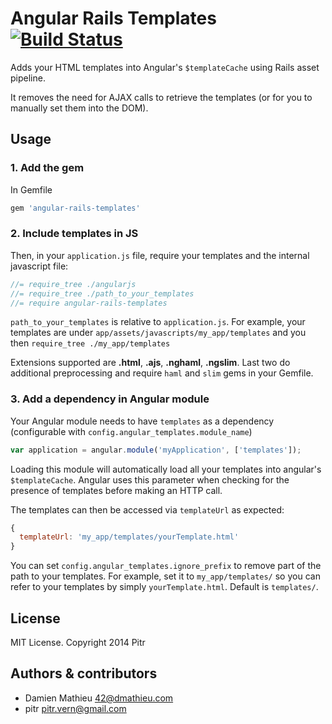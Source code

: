 # Angular Rails Templates [![Build Status](https://secure.travis-ci.org/pitr/angular-rails-templates.png?branch=master)](http://travis-ci.org/pitr/angular-rails-templates)

Adds your HTML templates into Angular's `$templateCache` using Rails asset pipeline.

It removes the need for AJAX calls to retrieve the templates (or for you to manually set them into the DOM).

## Usage

### 1. Add the gem

In Gemfile

```ruby
gem 'angular-rails-templates'
```

### 2. Include templates in JS

Then, in your `application.js` file, require your templates and the internal javascript file:

```javascript
//= require_tree ./angularjs
//= require_tree ./path_to_your_templates
//= require angular-rails-templates
```


`path_to_your_templates` is relative to `application.js`.  For example, your templates are under `app/assets/javascripts/my_app/templates` and you then `require_tree ./my_app/templates`

Extensions supported are **.html**, **.ajs**, **.nghaml**, **.ngslim**. Last two do additional preprocessing and require `haml` and `slim` gems in your Gemfile.

### 3. Add a dependency in Angular module

Your Angular module needs to have `templates` as a dependency (configurable with `config.angular_templates.module_name`)

```javascript
var application = angular.module('myApplication', ['templates']);
```

Loading this module will automatically load all your templates into angular's `$templateCache`.
Angular uses this parameter when checking for the presence of templates before making an HTTP call.

The templates can then be accessed via `templateUrl` as expected:

``` javascript
{
  templateUrl: 'my_app/templates/yourTemplate.html'
}
```

You can set `config.angular_templates.ignore_prefix` to remove part of the path to your templates. For example, set it to `my_app/templates/` so you can refer to your templates by simply `yourTemplate.html`. Default is `templates/`.

## License

MIT License. Copyright 2014 Pitr

## Authors & contributors

* Damien Mathieu <42@dmathieu.com>
* pitr <pitr.vern@gmail.com>
